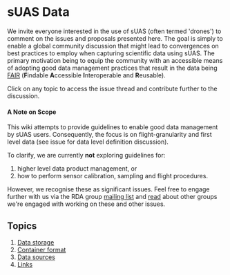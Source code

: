 # sUAS Data
We invite everyone interested in the use of sUAS (often termed 'drones') to comment on the issues and proposals presented here.  The goal is simply to enable a global community discussion that might lead to convergences on best practices to employ when capturing scientific data using sUAS.  The primary motivation being to equip the community with an accessible means of adopting good data management practices that result in the data being [FAIR](https://www.force11.org/group/fairgroup/fair) (**F**indable **A**ccessible **I**nteroperable and **R**eusable).

Click on any topic to access the issue thread and contribute further to the discussion.

#### A Note on Scope
This wiki attempts to provide guidelines to enable good data management by sUAS users.  Consequently, the focus is on flight-granularity and first level data (see issue for data level definition discussion).

To clarify, we are currently **not** exploring guidelines for:
1. higher level data product management, or
1. how to perform sensor calibration, sampling and flight procedures.

However, we recognise these as significant issues. Feel free to engage further with us via the RDA group [mailing list](https://www.rd-alliance.org/groups/small-unmanned-aircraft-systems%E2%80%99-data-ig) and [read](https://www.rd-alliance.org/blogs/drones-emerging-scientific-tools-trade.html) about other groups we're engaged with working on these and other issues.

## Topics
1. [Data storage](https://github.com/RDA-sUAS-Data-IG/sUASData/wiki/Data-storage)
2. [Container format](https://github.com/RDA-sUAS-Data-IG/sUASData/wiki/Container-Format)
3. [Data sources](https://github.com/RDA-sUAS-Data-IG/sUASData/wiki/Data-Sources)
4. [Links](https://github.com/RDA-sUAS-Data-IG/sUASData/wiki/Links)
